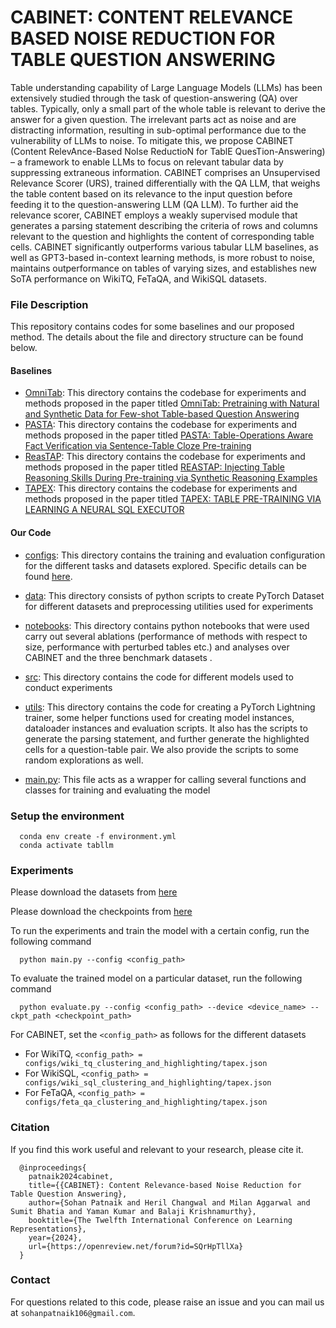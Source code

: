 # CABINET: CONTENT RELEVANCE BASED NOISE REDUCTION FOR TABLE QUESTION ANSWERING

Table understanding capability of Large Language Models (LLMs) has been extensively studied through the task of question-answering (QA) over tables. Typically, only a small part of the whole table is relevant to derive the answer for a given question. The irrelevant parts act as noise and are distracting information, resulting in sub-optimal performance due to the vulnerability of LLMs to noise. To mitigate this, we propose CABINET (Content RelevAnce-Based NoIse ReductioN for TablE QuesTion-Answering) – a framework to enable LLMs to focus on relevant tabular data by suppressing extraneous information. CABINET comprises an Unsupervised Relevance Scorer (URS), trained differentially with the QA LLM, that weighs the table content based on its relevance to the input question before feeding it to the question-answering LLM (QA LLM). To further aid the relevance scorer, CABINET employs a weakly supervised module that generates a parsing statement describing the criteria of rows and columns relevant to the question and highlights the content of corresponding table cells. CABINET significantly outperforms various tabular LLM baselines, as well as GPT3-based in-context learning methods, is more robust to noise, maintains outperformance on tables of varying sizes, and establishes new SoTA performance on WikiTQ, FeTaQA, and WikiSQL datasets.

### File Description

This repository contains codes for some baselines and our proposed method. The details about the file and directory structure can be found below.

#### Baselines

- [OmniTab](./OmniTab): This directory contains the codebase for experiments and methods proposed in the paper titled [OmniTab: Pretraining with Natural and Synthetic Data for Few-shot Table-based Question Answering](https://aclanthology.org/2022.naacl-main.68.pdf)
- [PASTA](./PASTA): This directory contains the codebase for experiments and methods proposed in the paper titled [PASTA: Table-Operations Aware Fact Verification via Sentence-Table Cloze Pre-training](https://aclanthology.org/2022.emnlp-main.331.pdf)
- [ReasTAP](./ReasTAP): This directory contains the codebase for experiments and methods proposed in the paper titled [REASTAP: Injecting Table Reasoning Skills During Pre-training via Synthetic Reasoning Examples](https://aclanthology.org/2022.emnlp-main.615.pdf)
- [TAPEX](./TAPEX): This directory contains the codebase for experiments and methods proposed in the paper titled [TAPEX: TABLE PRE-TRAINING VIA LEARNING A NEURAL SQL EXECUTOR](https://arxiv.org/pdf/2107.07653.pdf)

#### Our Code

- [configs](./configs): This directory contains the training and evaluation configuration for the different tasks and datasets explored. Specific details can be found [here]().

- [data](./data): This directory consists of python scripts to create PyTorch Dataset for different datasets and preprocessing utilities used for experiments

- [notebooks](./data): This directory contains python notebooks that were used carry out several ablations (performance of methods with respect to size, performance with perturbed tables etc.) and analyses over CABINET and the three benchmark datasets .

- [src](./src): This directory contains the code for different models used to conduct experiments

- [utils](./utils): This directory contains the code for creating a PyTorch Lightning trainer, some helper functions used for creating model instances, dataloader instances and evaluation scripts. It also has the scripts to generate the parsing statement, and further generate the highlighted cells for a question-table pair. We also provide the scripts to some random explorations as well.

- [main.py](./main.py): This file acts as a wrapper for calling several functions and classes for training and evaluating the model

### Setup the environment  

```
  conda env create -f environment.yml
  conda activate tabllm
```

### Experiments

Please download the datasets from [here](https://drive.google.com/drive/folders/1Jl0poE5EDflVccDJZ8JNEzmQOZ_D_z-t?usp=drive_link)

Please download the checkpoints from [here](https://drive.google.com/drive/folders/1h7BkGdJqxWYL1IHFj7N7efm36Lv9bZN2?usp=sharing)

To run the experiments and train the model with a certain config, run the following command
```
  python main.py --config <config_path>
```

To evaluate the trained model on a particular dataset, run the following command
```
  python evaluate.py --config <config_path> --device <device_name> --ckpt_path <checkpoint_path>
```

For CABINET, set the ```<config_path>``` as follows for the different datasets
- For WikiTQ, ```<config_path> = configs/wiki_tq_clustering_and_highlighting/tapex.json```
- For WikiSQL, ```<config_path> = configs/wiki_sql_clustering_and_highlighting/tapex.json```
- For FeTaQA, ```<config_path> = configs/feta_qa_clustering_and_highlighting/tapex.json```

### Citation

If you find this work useful and relevant to your research, please cite it. 
```
  @inproceedings{
    patnaik2024cabinet,
    title={{CABINET}: Content Relevance-based Noise Reduction for Table Question Answering},
    author={Sohan Patnaik and Heril Changwal and Milan Aggarwal and Sumit Bhatia and Yaman Kumar and Balaji Krishnamurthy},
    booktitle={The Twelfth International Conference on Learning Representations},
    year={2024},
    url={https://openreview.net/forum?id=SQrHpTllXa}
  }
```
### Contact
For questions related to this code, please raise an issue and you can mail us at `sohanpatnaik106@gmail.com`.
